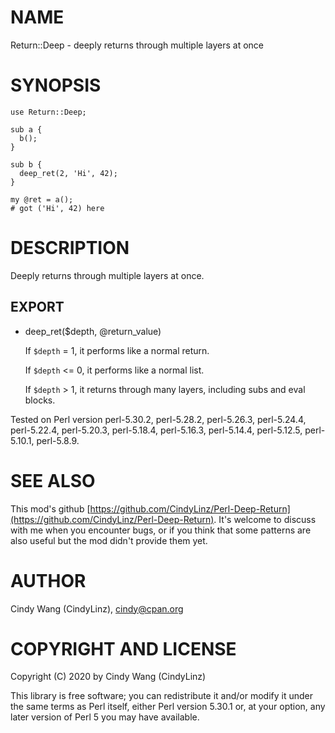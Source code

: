 # NAME

Return::Deep - deeply returns through multiple layers at once

# SYNOPSIS

    use Return::Deep;

    sub a {
      b();
    }

    sub b {
      deep_ret(2, 'Hi', 42);
    }

    my @ret = a();
    # got ('Hi', 42) here

# DESCRIPTION

Deeply returns through multiple layers at once.

## EXPORT

- deep\_ret($depth, @return\_value)

    If `$depth` = 1, it performs like a normal return.

    If `$depth` <= 0, it performs like a normal list.

    If `$depth` > 1, it returns through many layers, including subs and eval blocks.

Tested on Perl version perl-5.30.2, perl-5.28.2, perl-5.26.3, perl-5.24.4, perl-5.22.4, perl-5.20.3, perl-5.18.4, perl-5.16.3, perl-5.14.4, perl-5.12.5, perl-5.10.1, perl-5.8.9.

# SEE ALSO

This mod's github [https://github.com/CindyLinz/Perl-Deep-Return](https://github.com/CindyLinz/Perl-Deep-Return).
It's welcome to discuss with me when you encounter bugs, or
if you think that some patterns are also useful but the mod didn't provide them yet.

# AUTHOR

Cindy Wang (CindyLinz), <cindy@cpan.org>

# COPYRIGHT AND LICENSE

Copyright (C) 2020 by Cindy Wang (CindyLinz)

This library is free software; you can redistribute it and/or modify
it under the same terms as Perl itself, either Perl version 5.30.1 or,
at your option, any later version of Perl 5 you may have available.
